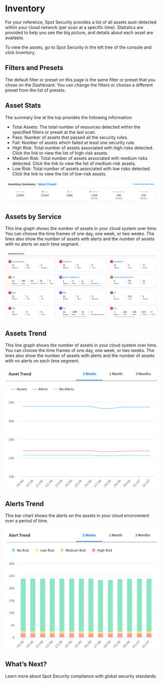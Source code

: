 # Inventory
For your reference, Spot Security provides a list of all assets auot-detected within your cloud network (per scan at a specific time). Statistics are provided to help you see the big picture, and details about each asset are available.

To view the assets, go to Spot Security in the left tree of the console and click Inventory.

## Filters and Presets
The default filter or preset on this page is the same filter or preset that you chose on the Dashboard. You can change the filters or choose a different preset from the list of presets.

## Asset Stats
The summary line at the top provides the following information:
* Total Assets: The total number of resources detected within the specified filters or preset at the last scan.
* Pass: Number of assets that passed all the security rules.
* Fail: Number of assets which failed at least one security rule.
* High Risk: Total number of assets associated with high risks detected. Click the link to view the list of high-risk assets.
* Medium Risk: Total number of assets associated with medium risks detected. Click the link to view the list of medium-risk assets.
* Low Risk: Total number of assets associated with low risks detected. Click the link to view the list of low-risk assets.

<img src="/spot-security/_media/inventory-a.png" />

## Assets by Service
This line graph shows the number of assets in your cloud system over time. You can choose the time frames of one day, one week, or two weeks. The lines also show the number of assets with alerts and the number of assets with no alerts on each time segment.

<img src="/spot-security/_media/inventory-b.png" />

## Assets Trend
This line graph shows the number of assets in your cloud system over time. You can choose the time frames of one day, one week, or two weeks. The lines also show the number of assets with alerts and the number of assets with no alerts on each time segment.

<img src="/spot-security/_media/inventory-c.png" />

## Alerts Trend
This bar chart shows the alerts on the assets in your cloud environment over a period of time.

<img src="/spot-security/_media/inventory-d.png" />

## What’s Next?
Learn more about Spot Security compliance with global security standards.
